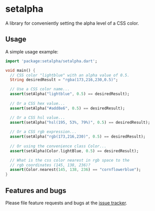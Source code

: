 # setalpha

A library for conveniently setting the alpha level of a CSS color.

## Usage

A simple usage example:  

```dart
import 'package:setalpha/setalpha.dart';

void main() {
  // CSS color "lightblue" with an alpha value of 0.5.
  String desiredResult = "rgba(173,216,230,0.5)";

  // Use a CSS color name...
  assert(setAlpha("lightblue", 0.5) == desiredResult);
  
  // Or a CSS hex value...
  assert(setAlpha("#add8e6", 0.5) == desiredResult);

  // Or a CSS hsl value...
  assert(setAlpha("hsl(195, 53%, 79%)", 0.5) == desiredResult);
  
  // Or a CSS rgb expression...
  assert(setAlpha("rgb(173,216,230)", 0.5) == desiredResult);
  
  // Or using the convenience class Color...
  assert(setAlpha(Color.lightBlue, 0.5) == desiredResult);

  // What is the css color nearest in rgb space to the
  // rgb coordinates (145, 138, 236)?
  assert(Color.nearest(145, 138, 236) == "cornflowerblue");
}
```

## Features and bugs

Please file feature requests and bugs at the [issue tracker][tracker].

[tracker]: https://bitbucket.org/ram6ler/setalpha/issues
